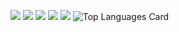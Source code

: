 ![](https://github-profile-summary-cards.vercel.app/api/cards/profile-details?username=Rennbon&theme=github&count_private=true)
![](https://github-profile-summary-cards.vercel.app/api/cards/repos-per-language?username=Rennbon&theme=github&count_private=true)
![](https://github-profile-summary-cards.vercel.app/api/cards/most-commit-language?username=Rennbon&theme=github&count_private=true)
![](https://github-profile-summary-cards.vercel.app/api/cards/stats?username=Rennbon&theme=github&count_private=true)
![](https://github-profile-summary-cards.vercel.app/api/cards/productive-time?username=Rennbon&theme=github&count_private=true)
![Top Languages Card](https://github-readme-stats.vercel.app/api/top-langs/?username=Rennbon&count_private=true)
